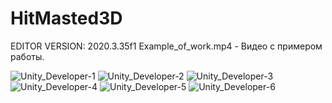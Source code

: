 # HitMasted3D
EDITOR VERSION: 2020.3.35f1
Example_of_work.mp4 - Видео с примером работы.

![Unity_Developer-1](https://user-images.githubusercontent.com/98474800/183401071-2f59e950-7307-4da8-ac95-4f293f384703.png)
![Unity_Developer-2](https://user-images.githubusercontent.com/98474800/183401083-48aac413-18ae-4982-bf2a-781a29009a5d.png)
![Unity_Developer-3](https://user-images.githubusercontent.com/98474800/183401085-c10892f0-58e9-4d69-811c-8947436c0c03.png)
![Unity_Developer-4](https://user-images.githubusercontent.com/98474800/183401087-44df6315-8f94-412a-a53a-e3e6c7eaae32.png)
![Unity_Developer-5](https://user-images.githubusercontent.com/98474800/183401088-f115e95c-02e5-444f-9040-4cd9785e59fe.png)
![Unity_Developer-6](https://user-images.githubusercontent.com/98474800/183401093-93ced813-3df2-4319-a445-ae46d9c02841.png)
